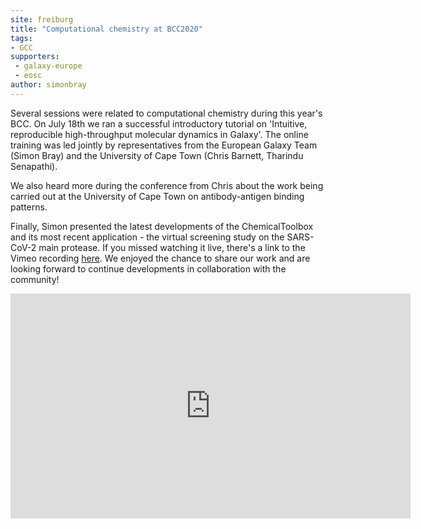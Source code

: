 ```yaml
---
site: freiburg
title: "Computational chemistry at BCC2020"
tags:
- GCC
supporters:
 - galaxy-europe
 - eosc
author: simonbray
---
```


Several sessions were related to computational chemistry during this year's BCC. On July 18th we ran a successful introductory tutorial on 'Intuitive, reproducible high-throughput molecular dynamics in Galaxy'. The online training was led jointly by representatives from the European Galaxy Team (Simon Bray) and the University of Cape Town (Chris Barnett, Tharindu Senapathi).

We also heard more during the conference from Chris about the work being carried out at the University of Cape Town on antibody-antigen binding patterns.

Finally, Simon presented the latest developments of the ChemicalToolbox and its most recent application - the virtual screening study on the SARS-CoV-2 main protease. If you missed watching it live, there's a link to the Vimeo recording [here](https://player.vimeo.com/video/437703080). We enjoyed the chance to share our work and are looking forward to continue developments in collaboration with the community!

<iframe title="vimeo-player" src="https://player.vimeo.com/video/437703080" width="640" height="360" frameborder="0" allowfullscreen></iframe>

